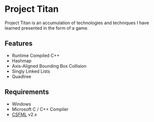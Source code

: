 # Project Titan

Project Titan is an accumulation of technologies and techniques I have learned presented in the form of a game.

## Features
  * Runtime Compiled C++
  * Hashmap
  * Axis-Aligned Bounding Box Collision
  * Singly Linked Lists
  * Quadtree

## Requirements
  * Windows
  * Microsoft C / C++ Compiler
  * [CSFML](http://www.sfml-dev.org/download/csfml/) v2.x
